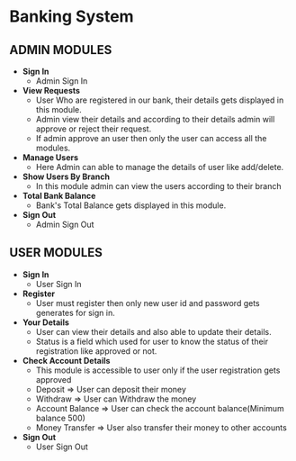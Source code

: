 # Banking System

## ADMIN MODULES

- **Sign In**
    - Admin Sign In
- **View Requests**
    - User Who are registered in our bank, their details gets displayed in this module.
    - Admin view their details and according to their details admin will approve or reject their request.
    - If admin approve an user then only the user can access all the modules.
- **Manage Users**
    - Here Admin can able to manage the details of user like add/delete. 
- **Show Users By Branch**
    - In this module admin can view the users according to their branch
- **Total Bank Balance**
    - Bank's Total Balance gets displayed in this module.
- **Sign Out**
    - Admin Sign Out
    
## USER MODULES

- **Sign In**
    - User Sign In
- **Register**
    - User must register then only new user id and password gets generates for sign in.
- **Your Details**
    - User can view their details and also able to update their details.
    - Status is a field which used for user to know the status of their registration like approved or not.
- **Check Account Details**
    - This module is accessible to user only if the user registration gets approved
    - Deposit => User can deposit their money  
    - Withdraw => User can Withdraw the money
    - Account Balance => User can check the account balance(Minimum balance 500)
    - Money Transfer => User also transfer their money to other accounts
- **Sign Out**
    - User Sign Out
